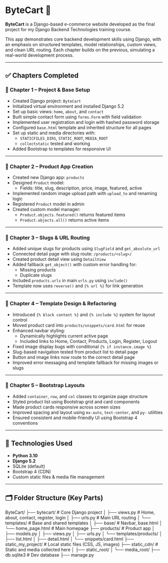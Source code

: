 # ByteCart 🛒

**ByteCart** is a Django-based e-commerce website developed as the final project for my Django Backend Technologies training course.

This app demonstrates core backend development skills using Django, with an emphasis on structured templates, model relationships, custom views, and clean URL routing. Each chapter builds on the previous, simulating a real-world development process.

---

## ✅ Chapters Completed

### 📘 Chapter 1 – Project & Base Setup
- Created Django project: `ByteCart`
- Initialized virtual environment and installed Django 5.2
- Set up basic views: `home`, `about`, and `contact`
- Built simple contact form using `forms.Form` with field validation
- Implemented user registration and login with hashed password storage
- Configured `base.html` template and inherited structure for all pages
- Set up static and media directories with:
  - `STATICFILES_DIRS`, `STATIC_ROOT`, `MEDIA_ROOT`
  - `collectstatic` tested and working
- Added Bootstrap to templates for responsive UI

---

### 📗 Chapter 2 – Product App Creation
- Created new Django app: `products`
- Designed `Product` model:
  - Fields: title, slug, description, price, image, featured, active
- Implemented random image upload path with `upload_to` and renaming logic
- Registered `Product` model in admin
- Created custom model manager:
  - `Product.objects.featured()` returns featured items
  - `Product.objects.all()` returns active items

---

### 📕 Chapter 3 – Slugs & URL Routing
- Added unique slugs for products using `SlugField` and `get_absolute_url`
- Connected detail page with slug route: `/products/<slug>/`
- Created product detail view using `DetailView`
- Added fallback `get_object()` with custom error handling for:
  - Missing products
  - Duplicate slugs
- Included `products.urls` in main `urls.py` using `include()`
- Template now uses `reverse()` and `{% url %}` for link generation

---

### 📙 Chapter 4 – Template Design & Refactoring
- Introduced `{% block content %}` and `{% include %}` system for layout control
- Moved product card into `products/snippets/card.html` for reuse
- Enhanced navbar styling:
  - Dynamically highlights current active page
  - Included links to Home, Contact, Products, Login, Register, Logout
- Fixed image display bugs with conditional `{% if instance.image %}`
- Slug-based navigation tested from product list to detail page
- Button and image links now route to the correct detail page
- Improved error messaging and template fallback for missing images or slugs

---

### 🧾 Chapter 5 – Bootstrap Layouts
- Added `container`, `row`, and `col` classes to organize page structure
- Styled product list using Bootstrap grid and card components
- Made product cards responsive across screen sizes
- Improved spacing and layout using `mx-auto`, `text-center`, and `py-` utilities
- Ensured consistent and mobile-friendly UI using Bootstrap 4 conventions

---

## 🧰 Technologies Used
- **Python 3.10**
- **Django 5.2**
- SQLite (default)
- Bootstrap 4 (CDN)
- Custom static files & media file management

---

## 🗂 Folder Structure (Key Parts)

ByteCart/
├── bytecart/ # Core Django project
│ ├── views.py # Home, about, contact, register, login
│ ├── urls.py # Main URL routing
│ └── templates/ # Base and shared templates
│ ├── base/ # Navbar, base.html
│ └── home_page.html # Main homepage
├── products/ # Product app
│ ├── models.py
│ ├── views.py
│ ├── urls.py
│ └── templates/products/
│ ├── list.html
│ ├── detail.html
│ └── snippets/card.html
├── static_my_project/ # Local static files (CSS, JS, images)
├── static_cdn/ # Static and media collected here
│ ├── static_root/
│ └── media_root/
├── db.sqlite3 # Dev database
├── manage.py